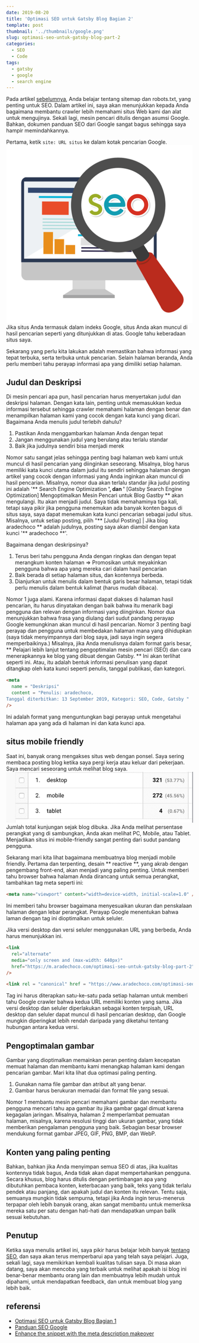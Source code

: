 ```yaml
---
date: 2019-08-20
title: 'Optimasi SEO untuk Gatsby Blog Bagian 2'
template: post
thumbnail: '../thumbnails/google.png'
slug: optimasi-seo-untuk-gatsby-blog-part-2
categories:
  - SEO
  - Code
tags:
  - gatsby
  - google
  - search engine
---
```


Pada artikel [sebelumnya](https://www.aradechoco.com/optimasi-seo-untuk-gatsby-blog-part-1/), Anda belajar tentang sitemap dan robots.txt, yang penting untuk SEO. Dalam artikel ini, saya akan menunjukkan kepada Anda bagaimana membantu crawler lebih memahami situs Web kami dan alat untuk mengujinya. Sekali lagi, mesin pencari ditulis dengan asumsi Google. Bahkan, dokumen panduan SEO dari Google sangat bagus sehingga saya hampir memindahkannya.

Pertama, ketik `site: URL situs` ke dalam kotak pencarian Google.
![](../images/seo1.png)
Jika situs Anda termasuk dalam indeks Google, situs Anda akan muncul di hasil pencarian seperti yang ditunjukkan di atas. Google tahu keberadaan situs saya.

Sekarang yang perlu kita lakukan adalah memastikan bahwa informasi yang tepat terbuka, serta terbuka untuk pencarian. Selain halaman beranda, Anda perlu memberi tahu perayap informasi apa yang dimiliki setiap halaman.

## Judul dan Deskripsi

Di mesin pencari apa pun, hasil pencarian harus menyertakan judul dan deskripsi halaman. Dengan kata lain, penting untuk memasukkan kedua informasi tersebut sehingga crawler memahami halaman dengan benar dan menampilkan halaman kami yang cocok dengan kata kunci yang dicari. Bagaimana Anda menulis judul terlebih dahulu?

1. Pastikan Anda menggambarkan halaman Anda dengan tepat
2. Jangan menggunakan judul yang berulang atau terlalu standar
3. Baik jika judulnya sendiri bisa menjadi merek

Nomor satu sangat jelas sehingga penting bagi halaman web kami untuk muncul di hasil pencarian yang diinginkan seseorang. Misalnya, blog harus memiliki kata kunci utama dalam judul itu sendiri sehingga halaman dengan artikel yang cocok dengan informasi yang Anda inginkan akan muncul di hasil pencarian. Misalnya, nomor dua akan terlalu standar jika judul posting ini adalah '** Search Engine Optimization **', dan '** [Gatsby Search Engine Optimization] Mengoptimalkan Mesin Pencari untuk Blog Gastby ** akan mengulangi. Itu akan menjadi judul. Saya tidak memahaminya tiga kali, tetapi saya pikir jika pengguna menemukan ada banyak konten bagus di situs saya, saya dapat menemukan kata kunci pencarian sebagai judul situs. Misalnya, untuk setiap posting, pilih "** [Judul Posting] | Jika blog aradechoco ** adalah judulnya, posting saya akan diambil dengan kata kunci '** aradechoco **'.

Bagaimana dengan deskripsinya?

1. Terus beri tahu pengguna Anda dengan ringkas dan dengan tepat merangkum konten halaman ⇒ Promosikan untuk meyakinkan pengguna bahwa apa yang mereka cari dalam hasil pencarian
2. Baik berada di setiap halaman situs, dan kontennya berbeda.
3. Dianjurkan untuk menulis dalam bentuk garis besar halaman, tetapi tidak perlu menulis dalam bentuk kalimat (harus mudah dibaca).

Nomor 1 juga alami. Karena informasi dapat diakses di halaman hasil pencarian, itu harus dinyatakan dengan baik bahwa itu menarik bagi pengguna dan relevan dengan informasi yang diinginkan. Nomor dua menunjukkan bahwa frasa yang diulang dari sudut pandang perayap Google kemungkinan akan muncul di hasil pencarian. Nomor 3 penting bagi perayap dan pengguna untuk membedakan halaman mana yang dihidupkan (saya tidak menyimpannya dari blog saya, jadi saya ingin segera memperbaikinya.) Misalnya, jika Anda menulisnya dalam format garis besar, ** Pelajari lebih lanjut tentang pengoptimalan mesin pencari (SEO) dan cara menerapkannya ke blog yang dibuat dengan Gatsby. ** Ini akan terlihat seperti ini. Atau, itu adalah bentuk informasi penulisan yang dapat ditangkap oleh kata kunci seperti penulis, tanggal publikasi, dan kategori.

```html
<meta
  name = "Deskripsi"
  content = "Penulis: aradechoco, 
Tanggal diterbitkan: 13 September 2019, Kategori: SEO, Code, Gatsby "
/>
```

Ini adalah format yang menguntungkan bagi perayap untuk mengetahui halaman apa yang ada di halaman ini dan kata kunci apa.

## situs mobile friendly

Saat ini, banyak orang mengakses situs web dengan ponsel. Saya sering membaca posting blog ketika saya pergi kerja atau keluar dari pekerjaan. Saya mencari seseorang untuk melihat blog saya.
![](../images/seo2.png)
Jumlah total kunjungan sejak blog dibuka. Jika Anda melihat persentase perangkat yang di sambungkan, Anda akan melihat PC, Mobile, atau Tablet. Menjadikan situs ini mobile-friendly sangat penting dari sudut pandang pengguna.

Sekarang mari kita lihat bagaimana membuatnya blog menjadi mobile friendly. Pertama dan terpenting, desain ** reactive **, yang akrab dengan pengembang front-end, akan menjadi yang paling penting. Untuk memberi tahu browser bahwa halaman Anda dirancang untuk semua perangkat, tambahkan tag meta seperti ini:

```html
<meta name="viewport" content="width=device-width, initial-scale=1.0" />
```

Ini memberi tahu browser bagaimana menyesuaikan ukuran dan penskalaan halaman dengan lebar perangkat. Perayap Google menentukan bahwa laman dengan tag ini dioptimalkan untuk seluler.

Jika versi desktop dan versi seluler menggunakan URL yang berbeda, Anda harus menunjukkan ini.

```html
<link
  rel="alternate"
  media="only screen and (max-width: 640px)"
  href="https://m.aradechoco.com/optimasi-seo-untuk-gatsby-blog-part-2"
/>
```

```html
<link rel = "canonical" href = "https://www.aradechoco.com/optimasi-seo-untuk-gatsby-blog-part-2" />
```

Tag ini harus diterapkan satu-ke-satu pada setiap halaman untuk memberi tahu Google crawler bahwa kedua URL memiliki konten yang sama. Jika versi desktop dan seluler diperlakukan sebagai konten terpisah, URL desktop dan seluler dapat muncul di hasil pencarian desktop, dan Google mungkin diperingkat lebih rendah daripada yang diketahui tentang hubungan antara kedua versi.

## Pengoptimalan gambar

Gambar yang dioptimalkan memainkan peran penting dalam kecepatan memuat halaman dan membantu kami menangkap halaman kami dengan pencarian gambar. Mari kita lihat dua optimasi paling penting.

1. Gunakan nama file gambar dan atribut alt yang benar.
2. Gambar harus berukuran memadai dan format file yang sesuai.

Nomor 1 membantu mesin pencari memahami gambar dan membantu pengguna mencari tahu apa gambar itu jika gambar gagal dimuat karena kegagalan jaringan.
Misalnya, halaman 2 memperlambat pemuatan halaman, misalnya, karena resolusi tinggi dan ukuran gambar, yang tidak memberikan pengalaman pengguna yang baik. Sebagian besar browser mendukung format gambar JPEG, GIF, PNG, BMP, dan WebP.

## Konten yang paling penting

Bahkan, bahkan jika Anda menyimpan semua SEO di atas, jika kualitas kontennya tidak bagus, Anda tidak akan dapat mempertahankan pengguna. Secara khusus, blog harus ditulis dengan pertimbangan apa yang dibutuhkan pembaca konten, keterbacaan yang baik, teks yang tidak terlalu pendek atau panjang, dan apakah judul dan konten itu relevan. Tentu saja, semuanya mungkin tidak sempurna, tetapi jika Anda ingin terus-menerus terpapar oleh lebih banyak orang, akan sangat membantu untuk memeriksa mereka satu per satu dengan hati-hati dan mendapatkan umpan balik sesuai kebutuhan.

## Penutup

Ketika saya menulis artikel ini, saya pikir harus belajar lebih banyak [tentang SEO](https://www.aradechoco.com/categories/seo/), dan saya akan terus memperbarui apa yang telah saya pelajari. Juga, sekali lagi, saya memikirkan kembali kualitas tulisan saya. Di masa akan datang, saya akan mencoba yang terbaik untuk melihat apakah isi blog ini benar-benar membantu orang lain dan membuatnya lebih mudah untuk dipahami, untuk mendapatkan feedback, dan untuk membuat blog yang lebih baik. 


## referensi 

- <a href="https://www.aradechoco.com/optimasi-seo-untuk-gatsby-blog-part-1/" target="_blank"> Optimasi SEO untuk Gatsby Blog Bagian 1 </a>
- <a href="https://support.google.com/webmasters/answer/7451184?hl=id" target="_blank"> Panduan SEO Google </a>
- <a href="https://webmasters.googleblog.com/2007/09/improve-snippets-with-meta-description.html" target="_blank"> Enhance the snippet with the meta description makeover </a>
